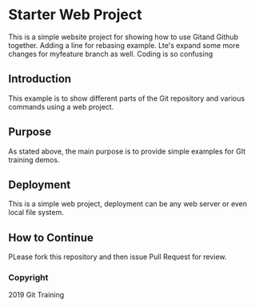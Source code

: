 # Starter Web Project

This is a simple website project for showing how to use Gitand Github together. 
Adding a line for rebasing example. Lte's expand some more changes for myfeature branch as well.
Coding is so confusing

## Introduction

This example is to show different parts of the Git repository and various commands using a web project. 

## Purpose

As stated above, the main purpose is to provide simple examples for GIt training demos. 

## Deployment

This is a simple web project, deployment can be any web server or even local file system.

## How to Continue

PLease fork this repository and then issue Pull Request for review. 

### Copyright

2019 Git Training